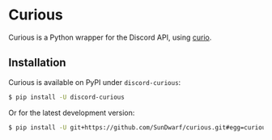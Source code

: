 # Curious

Curious is a Python wrapper for the Discord API, using 
[curio](https://github.com/dabeaz/curio).

## Installation

Curious is available on PyPI under `discord-curious`:

```bash
$ pip install -U discord-curious
```

Or for the latest development version:

```bash
$ pip install -U git+https://github.com/SunDwarf/curious.git#egg=curious
```
